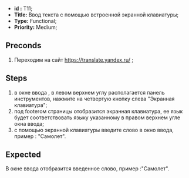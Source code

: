  - **id :** T11;
 - **Title:** Ввод текста с помощью встроенной экранной клавиатуры;
 - **Type:** Functional;
 - **Priority:** Medium;

## Preconds

1. Переходим на сайт https://translate.yandex.ru/ ;	

## Steps

 1. в окне ввода , в левом верхнем углу располагается панель инструментов, нажмите на четвертую кнопку слева "Экранная клавиатура";
 2. под footerом страницы отобразится экранная клавиатура, ее язык будет соответствовать языку указанному в правом верхнем угле окна ввода;
 3. с помощью экранной клавиатуры введите слово в окно ввода, пример : "Самолет".
 
## Expected
  
  В окне ввода отобразится введенное слово, пример :"Самолет".